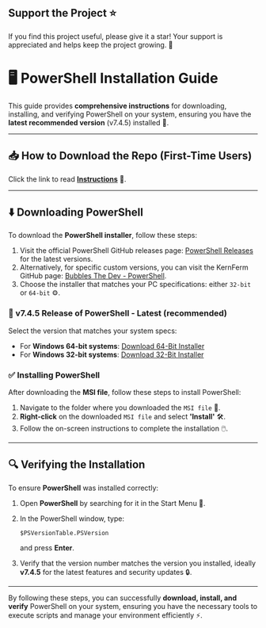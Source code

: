 ## Support the Project ⭐

If you find this project useful, please give it a star! Your support is appreciated and helps keep the project growing. 🌟


# 🖥️ PowerShell Installation Guide

This guide provides **comprehensive instructions** for downloading, installing, and verifying PowerShell on your system, ensuring you have the **latest recommended version** (v7.4.5) installed 🚀.

---

## 📥 How to Download the Repo (First-Time Users)

Click the link to read [**Instructions**](https://www.gitprojects.fnbubbles420.org/how-to-download-repos) 📄.

---

## ⬇️ Downloading PowerShell

To download the **PowerShell installer**, follow these steps:

1. Visit the official PowerShell GitHub releases page: [PowerShell Releases](https://github.com/PowerShell/PowerShell/releases) for the latest versions.
2. Alternatively, for specific custom versions, you can visit the KernFerm GitHub page: [Bubbles The Dev - PowerShell](https://github.com/KernFerm/PowerShell).
3. Choose the installer that matches your PC specifications: either `32-bit` or `64-bit` ⚙️.

### 🔧 v7.4.5 Release of PowerShell - Latest (recommended)

Select the version that matches your system specs:

- For **Windows 64-bit systems**: [Download 64-Bit Installer](https://github.com/PowerShell/PowerShell/releases/download/v7.4.5/PowerShell-7.4.5-win-x64.msi)
- For **Windows 32-bit systems**: [Download 32-Bit Installer](https://github.com/PowerShell/PowerShell/releases/download/v7.4.5/PowerShell-7.4.5-win-x86.msi)

### ✅ Installing PowerShell

After downloading the **MSI file**, follow these steps to install PowerShell:

1. Navigate to the folder where you downloaded the `MSI file` 📂.
2. **Right-click** on the downloaded `MSI file` and select **'Install'** 🛠️.
3. Follow the on-screen instructions to complete the installation 🖱️.

---

## 🔍 Verifying the Installation

To ensure **PowerShell** was installed correctly:

1. Open **PowerShell** by searching for it in the Start Menu 🔎.
2. In the PowerShell window, type:

    ```
    $PSVersionTable.PSVersion
    ```

   and press **Enter**.
3. Verify that the version number matches the version you installed, ideally **v7.4.5** for the latest features and security updates 🔒.

---

By following these steps, you can successfully **download, install, and verify** PowerShell on your system, ensuring you have the necessary tools to execute scripts and manage your environment efficiently ⚡.
